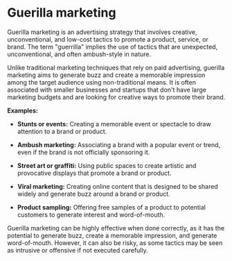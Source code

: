 # Guerilla marketing

Guerilla marketing is an advertising strategy that involves creative, unconventional, and low-cost tactics to promote a product, service, or brand. The term "guerrilla" implies the use of tactics that are unexpected, unconventional, and often ambush-style in nature.

Unlike traditional marketing techniques that rely on paid advertising, guerilla marketing aims to generate buzz and create a memorable impression among the target audience using non-traditional means. It is often associated with smaller businesses and startups that don't have large marketing budgets and are looking for creative ways to promote their brand.

**Examples:**

* **Stunts or events:** Creating a memorable event or spectacle to draw attention to a brand or product.

* **Ambush marketing:** Associating a brand with a popular event or trend, even if the brand is not officially sponsoring it.

* **Street art or graffiti:** Using public spaces to create artistic and provocative displays that promote a brand or product.

* **Viral marketing:** Creating online content that is designed to be shared widely and generate buzz around a brand or product.

* **Product sampling:** Offering free samples of a product to potential customers to generate interest and word-of-mouth.

Guerilla marketing can be highly effective when done correctly, as it has the potential to generate buzz, create a memorable impression, and generate word-of-mouth. However, it can also be risky, as some tactics may be seen as intrusive or offensive if not executed carefully.
